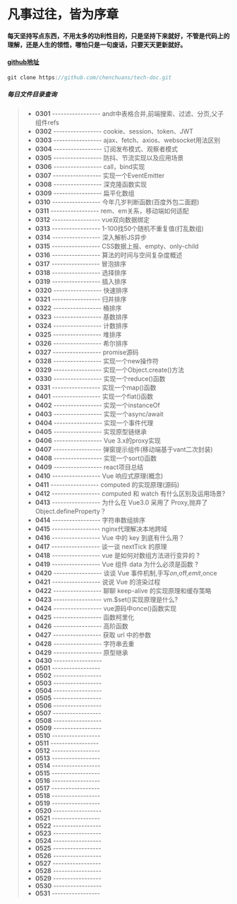 # 凡事过往，皆为序章 

#### 每天坚持写点东西，不用太多的功利性目的，只是坚持下来就好，不管是代码上的理解，还是人生的领悟，哪怕只是一句废话，只要天天更新就好。

#### [github地址](https://github.com/chenchuans/tech-doc)

``` js
git clone https://github.com/chenchuans/tech-doc.git
```

##### 每日文件目录查询

>* **0301** ----------------- andt中表格合并,前端搜索、过滤、分页,父子组件refs
>* **0302** ----------------- cookie、session、token、JWT
>* **0303** ----------------- ajax、fetch、axios、websocket用法区别
>* **0304** ----------------- 订阅发布模式、观察者模式
>* **0305** ----------------- 防抖、节流实现以及应用场景
>* **0306** ----------------- call，bind实现
>* **0307** ----------------- 实现一个EventEmitter
>* **0308** ----------------- 深克隆函数实现
>* **0309** ----------------- 扁平化数组
>* **0310** ----------------- 今年几岁判断函数(百度外包二面题)
>* **0311** ----------------- rem、em关系，移动端如何适配
>* **0312** ----------------- vue双向数据绑定 
>* **0313** ----------------- 1-100找50个随机不重复值(打乱数组)
>* **0314** ----------------- 深入解析JS异步
>* **0315** ----------------- CSS数据上报、empty、only-child
>* **0316** ----------------- 算法的时间与空间复杂度概述
>* **0317** ----------------- 冒泡排序
>* **0318** ----------------- 选择排序
>* **0319** ----------------- 插入排序
>* **0320** ----------------- 快速排序
>* **0321** ----------------- 归并排序
>* **0322** ----------------- 桶排序
>* **0323** ----------------- 基数排序
>* **0324** ----------------- 计数排序
>* **0325** ----------------- 堆排序
>* **0326** ----------------- 希尔排序
>* **0327** ----------------- promise源码
>* **0328** ----------------- 实现一个new操作符
>* **0329** ----------------- 实现一个Object.create()方法
>* **0330** ----------------- 实现一个reduce()函数
>* **0331** ----------------- 实现一个map()函数
>* **0401** ----------------- 实现一个flat()函数
>* **0402** ----------------- 实现一个instanceOf
>* **0403** ----------------- 实现一个async/await
>* **0404** ----------------- 实现一个事件代理
>* **0405** ----------------- 实现原型链继承
>* **0406** ----------------- Vue 3.x的proxy实现
>* **0407** ----------------- 弹窗提示组件(移动端基于vant二次封装)
>* **0408** ----------------- 实现一个sort()函数
>* **0409** ----------------- react项目总结
>* **0410** ----------------- Vue 响应式原理(概念)
>* **0411** ----------------- computed 的实现原理(源码)
>* **0412** ----------------- computed 和 watch 有什么区别及运用场景?
>* **0413** ----------------- 为什么在 Vue3.0 采用了 Proxy,抛弃了 Object.defineProperty？
>* **0414** ----------------- 字符串数组排序
>* **0415** ----------------- nginx代理解决本地跨域
>* **0416** ----------------- Vue 中的 key 到底有什么用？
>* **0417** ----------------- 谈一谈 nextTick 的原理
>* **0418** ----------------- vue 是如何对数组方法进行变异的 ?
>* **0419** ----------------- Vue 组件 data 为什么必须是函数 ?
>* **0420** ----------------- 谈谈 Vue 事件机制,手写$on,$off,$emit,$once
>* **0421** ----------------- 说说 Vue 的渲染过程
>* **0422** ----------------- 聊聊 keep-alive 的实现原理和缓存策略
>* **0423** ----------------- vm.$set()实现原理是什么?
>* **0424** ----------------- vue源码中once()函数实现
>* **0425** ----------------- 函数柯里化
>* **0426** ----------------- 高阶函数
>* **0427** ----------------- 获取 url 中的参数
>* **0428** ----------------- 字符串去重
>* **0429** ----------------- 原型继承
>* **0430** ----------------- 
>* **0501** ----------------- 
>* **0502** ----------------- 
>* **0503** ----------------- 
>* **0504** ----------------- 
>* **0505** ----------------- 
>* **0506** ----------------- 
>* **0507** ----------------- 
>* **0508** ----------------- 
>* **0509** ----------------- 
>* **0510** ----------------- 
>* **0511** ----------------- 
>* **0512** ----------------- 
>* **0513** ----------------- 
>* **0514** ----------------- 
>* **0515** ----------------- 
>* **0516** ----------------- 
>* **0517** ----------------- 
>* **0518** ----------------- 
>* **0519** ----------------- 
>* **0520** ----------------- 
>* **0521** ----------------- 
>* **0522** ----------------- 
>* **0523** ----------------- 
>* **0524** ----------------- 
>* **0525** ----------------- 
>* **0526** ----------------- 
>* **0527** ----------------- 
>* **0528** ----------------- 
>* **0529** ----------------- 
>* **0530** ----------------- 
>* **0531** ----------------- 
